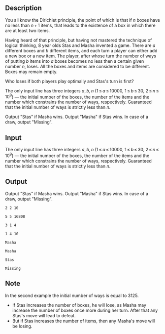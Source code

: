 ## Description

<div><p>You all know the Dirichlet principle, the point of which is that if <span class="tex-span"><i>n</i></span> boxes have no less than <span class="tex-span"><i>n</i> + 1</span> items, that leads to the existence of a box in which there are at least two items.</p><p>Having heard of that principle, but having not mastered the technique of logical thinking, 8 year olds Stas and Masha invented a game. There are <span class="tex-span"><i>a</i></span> different boxes and <span class="tex-span"><i>b</i></span> different items, and each turn a player can either add a new box or a new item. The player, after whose turn the number of ways of putting <span class="tex-span"><i>b</i></span> items into <span class="tex-span"><i>a</i></span> boxes becomes no less then a certain given number <span class="tex-span"><i>n</i></span>, loses. All the boxes and items are considered to be different. Boxes may remain empty.</p><p>Who loses if both players play optimally and Stas's turn is first?</p></div><div class="input-specification"><p>The only input line has three integers <span class="tex-span"><i>a</i>, <i>b</i>, <i>n</i></span> (<span class="tex-span">1 ≤ <i>a</i> ≤ 10000</span>, <span class="tex-span">1 ≤ <i>b</i> ≤ 30</span>, <span class="tex-span">2 ≤ <i>n</i> ≤ 10<sup class="upper-index">9</sup></span>) — the initial number of the boxes, the number of the items and the number which constrains the number of ways, respectively. Guaranteed that the initial number of ways is strictly less than <span class="tex-span"><i>n</i></span>.</p></div><div class="output-specification"><p>Output "Stas" if Masha wins. Output "Masha" if Stas wins. In case of a draw, output "Missing".</p></div>

## Input

<p>The only input line has three integers <span class="tex-span"><i>a</i>, <i>b</i>, <i>n</i></span> (<span class="tex-span">1 ≤ <i>a</i> ≤ 10000</span>, <span class="tex-span">1 ≤ <i>b</i> ≤ 30</span>, <span class="tex-span">2 ≤ <i>n</i> ≤ 10<sup class="upper-index">9</sup></span>) — the initial number of the boxes, the number of the items and the number which constrains the number of ways, respectively. Guaranteed that the initial number of ways is strictly less than <span class="tex-span"><i>n</i></span>.</p>

## Output

<p>Output "Stas" if Masha wins. Output "Masha" if Stas wins. In case of a draw, output "Missing".</p>





```input1
2 2 10

```




```input2
5 5 16808

```




```input3
3 1 4

```




```input4
1 4 10

```




```output1
Masha

```




```output2
Masha

```




```output3
Stas

```




```output4
Missing

```



## Note

<p>In the second example the initial number of ways is equal to <span class="tex-span">3125</span>. </p><ul> <li> If Stas increases the number of boxes, he will lose, as Masha may increase the number of boxes once more during her turn. After that any Stas's move will lead to defeat. </li><li> But if Stas increases the number of items, then any Masha's move will be losing. </li></ul>
